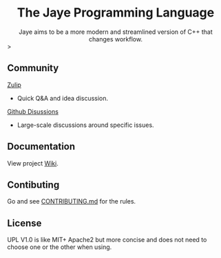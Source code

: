 <div align="center">
<h1>The Jaye Programming Language</h1>
Jaye aims to be a more modern and streamlined version of C++ that changes workflow.
</div>>

## Community
[Zulip](https://jaye.zulipchat.com/)  
  - Quick Q&A and idea discussion.

[Github Disussions](https://github.com/Jaye-Lang/Jaye/discussions) 
  - Large-scale discussions around specific issues.
## Documentation
View project [Wiki](https://github.com/Jaye-Lang/Jaye/wiki).
## Contibuting
Go and see [CONTRIBUTING.md](CONTRIBUTING.md) for the rules.
## License
UPL V1.0 is like MIT+ Apache2 but more concise and does not need to choose one or the other when using.
